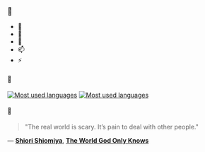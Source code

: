 ### 👋

- 🔭
- 🌱
- 💬
- 📫
- ⚡

#### 🧏

[![Most used languages](https://github-readme-stats-aynah.vercel.app/api/top-langs/?username=aynh&theme=solarized-dark&langs_count=6&layout=compact&hide_title=true)](https://github.com/anuraghazra/github-readme-stats#gh-dark-mode-only)
[![Most used languages](https://github-readme-stats-aynah.vercel.app/api/top-langs/?username=aynh&theme=solarized-light&langs_count=6&layout=compact&hide_title=true)](https://github.com/anuraghazra/github-readme-stats#gh-light-mode-only)

#### 💬

> "The real world is scary. It’s pain to deal with other people."

&mdash; [**Shiori Shiomiya**](https://myanimelist.net/character.php?q=Shiori%20Shiomiya&cat=character), [**The World God Only Knows**](https://myanimelist.net/search/all?q=The%20World%20God%20Only%20Knows&cat=all)
